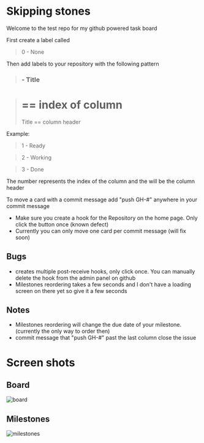 # Skipping stones

Welcome to the test repo for my github powered task board

First create a label called 

> 0 - None

Then add labels to your repository with the following pattern

>  ### - Title

>  # == index of column
>  Title == column header

Example:

>  1 - Ready

>  2 - Working

>  3 - Done

The number represents the index of the column and the will be the column header

To move a card with a commit message add "push GH-#" anywhere in your commit message

* Make sure you create a hook for the Repository on the home page. Only click the button once (known defect)
* Currently you can only move one card per commit message (will fix soon)


## Bugs
* creates multiple post-receive hooks, only click once. You can manually delete the hook from the admin panel on github
* Milestones reordering takes a few seconds and I don't have a loading screen on there yet so give it a few seconds


## Notes
* Milestones reordering will change the due date of your milestone. (currently the only way to order then)
* commit message that "push GH-#" past the last column close the issue

# Screen shots

## Board
![board](http://f.cl.ly/items/1Y2b2K1f0n0S1U0X1g19/Image%202011-11-28%20at%2011.45.24%20AM.png)

## Milestones
![milestones](http://f.cl.ly/items/311g0V3h191O2N250J3V/Image%202011-11-28%20at%2011.45.51%20AM.png)
